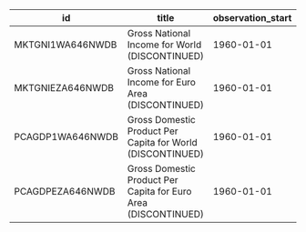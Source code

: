 | id               | title                                                          | observation_start   | observation_end   |
|------------------|----------------------------------------------------------------|---------------------|-------------------|
| MKTGNI1WA646NWDB | Gross National Income for World (DISCONTINUED)                 | 1960-01-01          | 2015-01-01        |
| MKTGNIEZA646NWDB | Gross National Income for Euro Area (DISCONTINUED)             | 1960-01-01          | 2015-01-01        |
| PCAGDP1WA646NWDB | Gross Domestic Product Per Capita for World (DISCONTINUED)     | 1960-01-01          | 2011-01-01        |
| PCAGDPEZA646NWDB | Gross Domestic Product Per Capita for Euro Area (DISCONTINUED) | 1960-01-01          | 2011-01-01        |